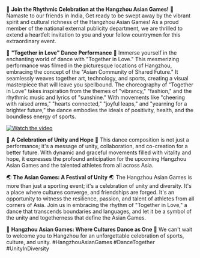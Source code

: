 🌟 **Join the Rhythmic Celebration at the Hangzhou Asian Games!** 🌟
Namaste to our friends in India,
Get ready to be swept away by the vibrant spirit and cultural richness of the Hangzhou Asian Games! As a proud member of the national external publicity department, we are thrilled to extend a heartfelt invitation to you and your fellow countrymen for this extraordinary event.

💃 **"Together in Love" Dance Performance** 💃 Immerse yourself in the enchanting world of dance with "Together in Love." This mesmerizing performance was filmed in the picturesque locations of Hangzhou, embracing the concept of the "Asian Community of Shared Future." It seamlessly weaves together art, technology, and sports, creating a visual masterpiece that will leave you spellbound.
The choreography of "Together in Love" takes inspiration from the themes of "vibrancy," "fashion," and the rhythmic music and lyrics of "sunshine." With movements like "cheering with raised arms," "hearts connected," "joyful leaps," and "yearning for a brighter future," the dance embodies the ideals of positivity, health, and the boundless energy of sports.

[![Watch the video](http://cdn.willstudy.net.cn/NRR4TIC/Resources/WithLoveCover.png)](http://cdn.willstudy.net.cn/NRR4TIC/Resources/WithLove.mp4)

🕺 **A Celebration of Unity and Hope** 🕺 This dance composition is not just a performance; it's a message of unity, collaboration, and co-creation for a better future. With dynamic and graceful movements filled with vitality and hope, it expresses the profound anticipation for the upcoming Hangzhou Asian Games and the talented athletes from all across Asia.

🌏 **The Asian Games: A Festival of Unity** 🌏 The Hangzhou Asian Games is more than just a sporting event; it's a celebration of unity and diversity. It's a place where cultures converge, and friendships are forged. It's an opportunity to witness the resilience, passion, and talent of athletes from all corners of Asia.
Join us in embracing the rhythm of "Together in Love," a dance that transcends boundaries and languages, and let it be a symbol of the unity and togetherness that define the Asian Games.

🎉 **Hangzhou Asian Games: Where Cultures Dance as One** 🎉
We can't wait to welcome you to Hangzhou for an unforgettable celebration of sports, culture, and unity.
#HangzhouAsianGames #DanceTogether #UnityInDiversity